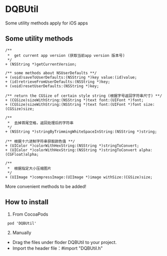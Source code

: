 # DQBUtil
Some utility methods apply for iOS apps

## Some utility methods
```
/**
 *  get current app version (获取当前app version 版本号)
 */
+ (NSString *)getCurrentVersion;

/** some methods about NSUserDefaults **/
+ (void)saveToUserDefaults:(NSString *)key value:(id)value;
+ (id)retrieveFromUserDefaults:(NSString *)key;
+ (void)resetUserDefaults:(NSString *)key;

/** return the CGSize of certain style string (根据字号返回字符串尺寸) **/
+ (CGSize)sizeWithString:(NSString *)text font:(UIFont *)font;
+ (CGSize)sizeWithString:(NSString *)text font:(UIFont *)font size:(CGSize)size;

/**
 *  去掉首尾空格，返回处理后的字符串 
 */
+ (NSString *)stringByTrimmingWhiteSpaceInString:(NSString *)string;

/** 根据十六进制字符串获取颜色值 **/
+ (UIColor *)colorWithHexString:(NSString *)stringToConvert;
+ (UIColor *)colorWithHexString:(NSString *)stringToConvert alpha:(CGFloat)alpha;

/**
 *  根据指定大小压缩图片
 */
+ (UIImage *)compressImage:(UIImage *)image withSize:(CGSize)size;

```

More convenient methods to be added!

## How to install
1. From CocoaPods
```
 pod 'DQBUtil'
```

2. Manually
* Drag the files under floder DQBUtil to your project.
* Import the header file：#import "DQBUtil.h"
